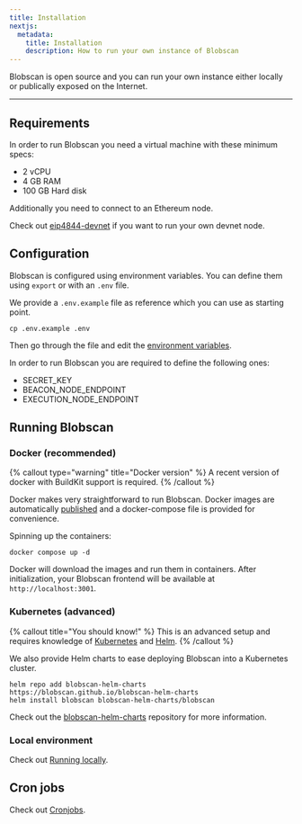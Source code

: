 ```yaml
---
title: Installation
nextjs:
  metadata:
    title: Installation
    description: How to run your own instance of Blobscan
---
```


Blobscan is open source and you can run your own instance either locally or publically exposed on the Internet.

---

## Requirements

In order to run Blobscan you need a virtual machine with these minimum specs:

- 2 vCPU
- 4 GB RAM
- 100 GB Hard disk

Additionally you need to connect to an Ethereum node.

Check out [eip4844-devnet](https://github.com/jimmygchen/eip4844-devnet) if you want to run your own devnet node.

## Configuration

Blobscan is configured using environment variables. You can define them using `export` or with an `.env` file.

We provide a `.env.example` file as reference which you can use as starting point.

```shell
cp .env.example .env
```

Then go through the file and edit the [environment variables](/docs/environment).

In order to run Blobscan you are required to define the following ones:

- SECRET_KEY
- BEACON_NODE_ENDPOINT
- EXECUTION_NODE_ENDPOINT

## Running Blobscan

### Docker (recommended)

{% callout type="warning" title="Docker version" %}
A recent version of docker with BuildKit support is required.
{% /callout %}

Docker makes very straightforward to run Blobscan. Docker images are automatically [published](https://hub.docker.com/u/blossomlabs) and a docker-compose file is provided for convenience.

Spinning up the containers:

```shell
docker compose up -d
```

Docker will download the images and run them in containers. After initialization, your Blobscan frontend will be available at `http://localhost:3001`.

### Kubernetes (advanced)

{% callout title="You should know!" %}
This is an advanced setup and requires knowledge of [Kubernetes](https://kubernetes.io/docs/tutorials/kubernetes-basics/) and [Helm](https://helm.sh/docs/).
{% /callout %}

We also provide Helm charts to ease deploying Blobscan into a Kubernetes cluster.

```shell
helm repo add blobscan-helm-charts https://blobscan.github.io/blobscan-helm-charts
helm install blobscan blobscan-helm-charts/blobscan
```

Check out the [blobscan-helm-charts](https://github.com/Blobscan/blobscan-helm-charts) repository for more information.

### Local environment

Check out [Running locally](/docs/running-locally).

## Cron jobs

Check out [Cronjobs](/docs/cron-jobs).
